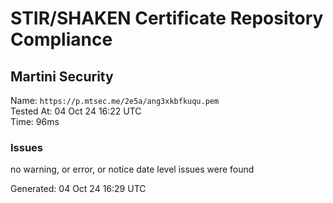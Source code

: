 # STIR/SHAKEN Certificate Repository Compliance

## Martini Security

Name: `https://p.mtsec.me/2e5a/ang3xkbfkuqu.pem`\
Tested At: 04 Oct 24 16:22 UTC\
Time: 96ms

### Issues

no warning, or error, or notice date level issues were found

Generated: 04 Oct 24 16:29 UTC